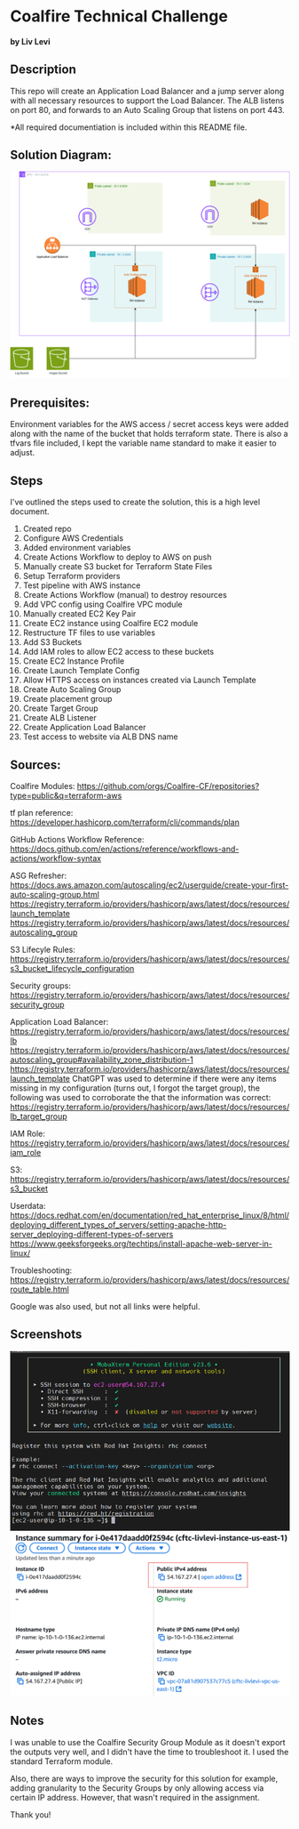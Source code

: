 # Coalfire Technical Challenge
#### by Liv Levi

## Description

This repo will create an Application Load Balancer and a jump server along with all necessary resources to support the Load Balancer. The ALB listens on port 80, and forwards to an Auto Scaling Group that listens on port 443.

*All required documentiation is included within this README file.

## Solution Diagram:

![Solution Diagram](/images/cftc-diagram.drawio.png)

## Prerequisites:
Environment variables for the AWS access / secret access keys were added along with the name of the bucket that holds terraform state. There is also a tfvars file included, I kept the variable name standard to make it easier to adjust.

## Steps
I've outlined the steps used to create the solution, this is a high level document.

<ol>
    <li>Created repo</li>
    <li>Configure AWS Credentials</li>
    <li>Added environment variables</li>
    <li>Create Actions Workflow to deploy to AWS on push</li>
    <li>Manually create S3 bucket for Terraform State Files</li>
    <li>Setup Terraform providers</li>
    <li>Test pipeline with AWS instance</li>
    <li>Create Actions Workflow (manual) to destroy resources</li>
    <li>Add VPC config using Coalfire VPC module</li>
    <li>Manually created EC2 Key Pair</li>
    <li>Create EC2 instance using Coalfire EC2 module</li>
    <li>Restructure TF files to use variables</li>
    <li>Add S3 Buckets</li>
    <li>Add IAM roles to allow EC2 access to these buckets</li>
    <li>Create EC2 Instance Profile</li>
    <li>Create Launch Template Config</li>
    <li>Allow HTTPS access on instances created via Launch Template</li>
    <li>Create Auto Scaling Group</li>
    <li>Create placement group</li>
    <li>Create Target Group</li>
    <li>Create ALB Listener</li>
    <li>Create Application Load Balancer</li>
    <li>Test access to website via ALB DNS name</li>
</ol>


## Sources:

Coalfire Modules:
https://github.com/orgs/Coalfire-CF/repositories?type=public&q=terraform-aws

tf plan reference:
https://developer.hashicorp.com/terraform/cli/commands/plan

GitHub Actions Workflow Reference:
https://docs.github.com/en/actions/reference/workflows-and-actions/workflow-syntax

ASG Refresher:
https://docs.aws.amazon.com/autoscaling/ec2/userguide/create-your-first-auto-scaling-group.html
https://registry.terraform.io/providers/hashicorp/aws/latest/docs/resources/launch_template
https://registry.terraform.io/providers/hashicorp/aws/latest/docs/resources/autoscaling_group

S3 Lifecyle Rules:
https://registry.terraform.io/providers/hashicorp/aws/latest/docs/resources/s3_bucket_lifecycle_configuration

Security groups:
https://registry.terraform.io/providers/hashicorp/aws/latest/docs/resources/security_group

Application Load Balancer:
https://registry.terraform.io/providers/hashicorp/aws/latest/docs/resources/lb
https://registry.terraform.io/providers/hashicorp/aws/latest/docs/resources/autoscaling_group#availability_zone_distribution-1
https://registry.terraform.io/providers/hashicorp/aws/latest/docs/resources/launch_template
ChatGPT was used to determine if there were any items missing in my configuration (turns out, I forgot the target group), the following was used to corroborate the that the information was correct:
https://registry.terraform.io/providers/hashicorp/aws/latest/docs/resources/lb_target_group

IAM Role:
https://registry.terraform.io/providers/hashicorp/aws/latest/docs/resources/iam_role

S3:
https://registry.terraform.io/providers/hashicorp/aws/latest/docs/resources/s3_bucket

Userdata:
https://docs.redhat.com/en/documentation/red_hat_enterprise_linux/8/html/deploying_different_types_of_servers/setting-apache-http-server_deploying-different-types-of-servers
https://www.geeksforgeeks.org/techtips/install-apache-web-server-in-linux/


Troubleshooting:
https://registry.terraform.io/providers/hashicorp/aws/latest/docs/resources/route_table.html

Google was also used, but not all links were helpful.

## Screenshots
![Screenshots](/images/ssh_screenshot.png)
![Corroboration](/images/ssh_corrob.png)

## Notes
I was unable to use the Coalfire Security Group Module as it doesn't export the outputs very well, and I didn't have the time to troubleshoot it. I used the standard Terraform module.

Also, there are ways to improve the security for this solution for example, adding granularity to the Security Groups by only allowing access via certain IP address. However, that wasn't required in the assignment.

Thank you!